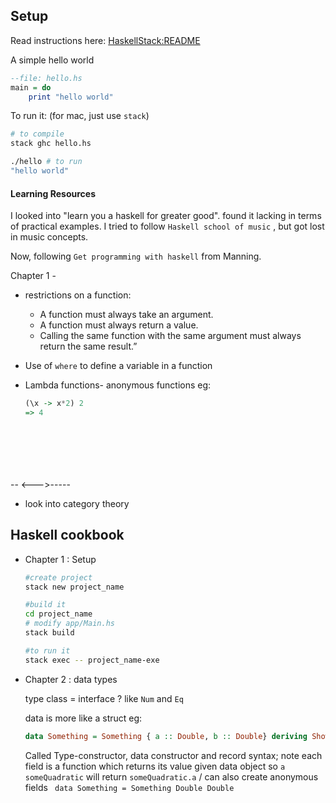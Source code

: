 ## Setup

Read instructions here: [HaskellStack:README](https://docs.haskellstack.org/en/stable/README/)

A simple hello world

```haskell
--file: hello.hs
main = do
	print "hello world"
```

To run it: (for mac, just use `stack`)

```bash
# to compile
stack ghc hello.hs

./hello # to run
"hello world"
```

#### Learning Resources

I looked into "learn you a haskell for greater good". found it lacking in terms of practical examples. I tried to follow `Haskell school of music` , but got lost in music concepts.

Now, following `Get programming with haskell` from Manning.

Chapter 1 -

- restrictions on a function:
	- A function must always take an argument.
	- A function must always return a value.
	- Calling the same function with the same argument must always return the same result.”

- Use of `where` to define a variable in a function

- Lambda functions- anonymous functions eg:

	```haskell
	(\x -> x*2) 2
	=> 4
	```
```
	
	




```

-- <--->-----



- look into category theory



## Haskell cookbook

- Chapter 1 : Setup

	```bash
	#create project
	stack new project_name
	
	#build it
	cd project_name
	# modify app/Main.hs 
	stack build
	
	#to run it
	stack exec -- project_name-exe
	```

	

- Chapter 2 : data types

	type class  = interface ? like `Num` and `Eq`

	data is more like a struct eg:

	```haskell
	data Something = Something { a :: Double, b :: Double} deriving Show
	```

	Called Type-constructor, data constructor and record syntax; note each field is a function which returns its value given data object so `a someQuadratic` will return `someQuadratic.a` / can also create anonymous fields ` data Something = Something Double Double`

	

	